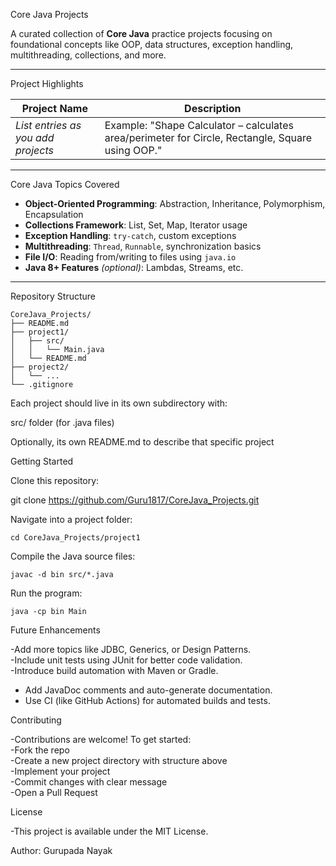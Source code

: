 Core Java Projects

A curated collection of **Core Java** practice projects focusing on foundational concepts like OOP, data structures, exception handling, multithreading, collections, and more.

---

 Project Highlights

| Project Name | Description |
|--------------|-------------|
| *List entries as you add projects* | Example: "Shape Calculator – calculates area/perimeter for Circle, Rectangle, Square using OOP." |

---

 Core Java Topics Covered

- **Object-Oriented Programming**: Abstraction, Inheritance, Polymorphism, Encapsulation  
- **Collections Framework**: List, Set, Map, Iterator usage  
- **Exception Handling**: `try-catch`, custom exceptions  
- **Multithreading**: `Thread`, `Runnable`, synchronization basics  
- **File I/O**: Reading from/writing to files using `java.io`  
- **Java 8+ Features** *(optional)*: Lambdas, Streams, etc.

---

 Repository Structure

```text
CoreJava_Projects/
├── README.md
├── project1/
│   ├── src/
│   │   └── Main.java
│   └── README.md
├── project2/
│   └── ...
└── .gitignore
```
Each project should live in its own subdirectory with:

src/ folder (for .java files)

Optionally, its own README.md to describe that specific project

Getting Started

Clone this repository:

git clone https://github.com/Guru1817/CoreJava_Projects.git


Navigate into a project folder:
```
cd CoreJava_Projects/project1
```

Compile the Java source files:
```
javac -d bin src/*.java
```

Run the program:
```
java -cp bin Main
```
Future Enhancements

  -Add more topics like JDBC, Generics, or Design Patterns.  
  -Include unit tests using JUnit for better code validation.           
  -Introduce build automation with Maven or Gradle.  
  - Add JavaDoc comments and auto-generate documentation.  
  - Use CI (like GitHub Actions) for automated builds and tests.

Contributing

-Contributions are welcome! To get started:                                      
-Fork the repo                                                           
-Create a new project directory with structure above                   
-Implement your project      
-Commit changes with clear message           
-Open a Pull Request

License

-This project is available under the MIT License.

Author: Gurupada Nayak
